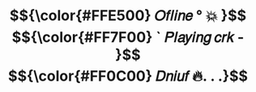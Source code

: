 # $${\color{#FFE500} 𝑂𝑓𝑙𝑖𝑛𝑒 ° 💥 }$$ $${\color{#FF7F00} ` 𝑃𝑙𝑎𝑦𝑖𝑛𝑔 𝑐𝑟𝑘 - }$$ $${\color{#FF0C00} 𝐷𝑛𝑖𝑢𝑓 🔥. . .}$$
